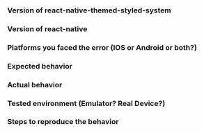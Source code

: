 ### Version of react-native-themed-styled-system

### Version of react-native

### Platforms you faced the error (IOS or Android or both?)

### Expected behavior

### Actual behavior

### Tested environment (Emulator? Real Device?)

### Steps to reproduce the behavior
